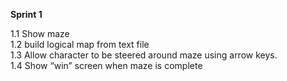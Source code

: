 **Sprint 1**

1.1 Show maze\
1.2 build logical map from text file\
1.3 Allow character to be steered around maze using arrow keys.\
1.4 Show “win” screen when maze is complete